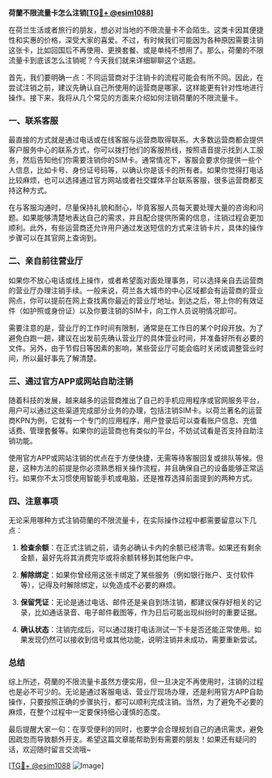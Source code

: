 **荷蘭不限流量卡怎么注销[[TG💪+ @esim1088](https://t.me/s/esim1088)]**

在荷兰生活或者旅行的朋友，想必对当地的不限流量卡不会陌生。这类卡因其便捷性和实惠的价格，深受大家的喜爱。不过，有时候我们可能因为各种原因需要注销这张卡，比如回国后不再使用、更换套餐、或是单纯不想用了。那么，荷蘭的不限流量卡到底该怎么注销呢？今天我们就来详细聊聊这个话题。

首先，我们要明确一点：不同运营商对于注销卡的流程可能会有所不同。因此，在尝试注销之前，建议先确认自己所使用的运营商是哪家，这样能更有针对性地进行操作。接下来，我将从几个常见的方面来介绍如何注销荷蘭的不限流量卡。

### 一、联系客服

最直接的方式就是通过电话或在线客服与运营商取得联系。大多数运营商都会提供客户服务中心的联系方式，你可以拨打他们的客服热线，按照语音提示找到人工服务，然后告知他们你需要注销你的SIM卡。通常情况下，客服会要求你提供一些个人信息，比如卡号、身份证号码等，以确认你是该卡的所有者。如果你觉得打电话比较麻烦，也可以选择通过官方网站或者社交媒体平台联系客服，很多运营商都支持这种方式。

在与客服沟通时，尽量保持礼貌和耐心，毕竟客服人员每天要处理大量的咨询和问题。如果能够清楚地表达自己的需求，并且配合提供所需的信息，注销过程会更加顺利。此外，有些运营商还允许用户通过发送短信的方式来注销卡片，具体的操作步骤可以在其官网上查询到。

### 二、亲自前往营业厅

如果你不放心电话或线上操作，或者希望面对面处理事务，可以选择亲自去运营商的营业厅办理注销手续。一般来说，荷兰各大城市的中心区域都会有运营商的营业网点，你可以提前在网上查找离你最近的营业厅地址。到达之后，带上你的有效证件（如护照或身份证）以及你要注销的SIM卡，向工作人员说明情况即可。

需要注意的是，营业厅的工作时间有限制，通常是在工作日的某个时段开放。为了避免白跑一趟，建议在出发前先确认营业厅的具体营业时间，并准备好所有必要的文件。另外，由于节假日等因素的影响，某些营业厅可能会临时关闭或调整营业时间，所以最好事先了解清楚。

### 三、通过官方APP或网站自助注销

随着科技的发展，越来越多的运营商推出了自己的手机应用程序或官网服务平台，用户可以通过这些渠道完成部分业务的办理，包括注销SIM卡。以荷兰著名的运营商KPN为例，它就有一个专门的应用程序，用户登录后可以查看账户信息、充值话费、管理套餐等。如果你的运营商也有类似的平台，不妨试试看是否支持自助注销功能。

使用官方APP或网站注销的优点在于方便快捷，无需等待客服回复或排队等候。但是，这种方法的前提是你必须熟悉相关操作流程，并且确保自己的设备能够正常运行。如果你不太习惯使用智能手机或电脑，还是推荐选择前面提到的两种方式。

### 四、注意事项

无论采用哪种方式注销荷蘭的不限流量卡，在实际操作过程中都需要留意以下几点：

1. **检查余额**：在正式注销之前，请务必确认卡内的余额已经清零。如果还有剩余金额，最好先将其消费完毕或将余额转移到其他账户中。
   
2. **解除绑定**：如果你曾经用这张卡绑定了某些服务（例如银行账户、支付软件等），记得及时解除绑定，以免造成不必要的麻烦。

3. **保留凭证**：无论是通过电话、邮件还是亲自到场注销，都建议保存好相关的记录，比如通话录音、电子邮件截图等，作为日后可能出现纠纷时的重要证据。

4. **确认状态**：注销完成后，可以通过拨打电话测试一下卡是否还能正常使用。如果发现仍然可以接收到信号或其他功能，说明注销并未成功，需要重新尝试。

### 总结

综上所述，荷蘭的不限流量卡虽然方便实用，但一旦决定不再使用时，注销的过程也是必不可少的。无论是通过客服电话、营业厅现场办理，还是利用官方APP自助操作，只要按照正确的步骤执行，都可以顺利完成注销。当然，为了避免不必要的麻烦，在整个过程中一定要保持细心谨慎的态度。

最后提醒大家一句：在享受便利的同时，也要学会合理规划自己的通讯需求，避免因疏忽而导致额外开支。希望这篇文章能帮助到有需要的朋友！如果还有疑问的话，欢迎随时留言交流哦~

[[TG💪+ @esim1088](https://t.me/s/esim1088) ![Image](https://i.postimg.cc/4NQfJmqS/Snipaste-2025-05-13-00-14-12.png)]